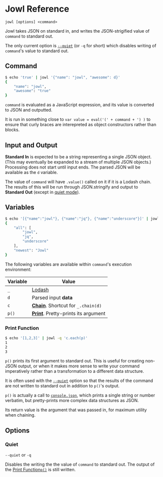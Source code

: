 # Jowl Reference

    jowl [options] <command>

Jowl takes JSON on standard in, and writes the JSON-strigified value of `command` to standard out.

The only current option is [`--quiet`](#quiet) (or `-q` for short) which disables writing of `command`'s value to standard out.

## Command

```bash
$ echo 'true' | jowl '{"name": "jowl", "awesome": d}'
{
    "name": "jowl",
    "awesome": "true"
}
```

`command` is evaluated as a JavaScript expression, and its value is converted to JSON and outputted.

It is run in something close to `var value = eval('(' + command + ') )` to ensure that curly
braces are interepreted as object constructors rather than blocks.

## Input and Output

**Standard In** is expected to be a string representing a single JSON object. (This may eventually be
expanded to a stream of multiple JSON objects.) Processing does not start until input ends. The parsed
JSON will be available as the `d` variable.

The value of `command` will have `.value()` called on it if it is a Lodash chain. The results of this
will be run through JSON.stringify and output to **Standard Out** (except in [quiet mode](#quiet)).

## Variables

```bash
$ echo '[{"name":"jowl"}, {"name":"jq"}, {"name":"underscore"}]' | jowl '{"all": c.map("name").value(), "newest": _.capitalize(d[0].name)}'
{
    "all": [
        "jowl",
        "jq",
        "underscore"
    ],
    "newest": "Jowl"
}
```

The following variables are available within `command`'s execution environment:

Variable | Value
---------|------
`_` | [Lodash](https://lodash.com/docs)
`d` | Parsed input **data**
`c` | **[Chain](https://lodash.com/docs#chain)**. Shortcut for `_.chain(d)`
`p()` | **[Print](#print-function)**. Pretty-prints its argument

### Print Function

```bash
$ echo '[1,2,3]' | jowl -q 'c.each(p)'
1
2
3
```

`p()` prints its first argument to standard out. This is useful for creating non-JSON output, or when it makes more sense to write your command imperatively rather than
a transformation to a different data structure.

It is often used with the [`--quiet`](#quiet) option so that the results of the command are not written to standard out
in addition to `p()`'s output.

`p()` is actually a call to [`console.json`](https://www.npmjs.com/package/console.json), which prints a single string
or number verbatim, but pretty-prints more complex data structures as JSON.

Its return value is the argument that was passed in, for maximum utility when chaining.

## Options

### Quiet

`--quiet` or `-q`

Disables the  writing the the value of `command` to standard out.
The output of the [Print Function`p()`](#print) is still written.
